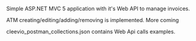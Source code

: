 
Simple ASP.NET MVC 5 application with it's Web API to manage invoices.

ATM creating/editing/adding/removing is implemented. More coming 

cleevio_postman_collections.json contains Web Api calls examples.
